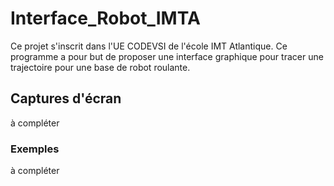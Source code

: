 Interface_Robot_IMTA
=========

Ce projet s'inscrit dans l'UE CODEVSI de l'école IMT Atlantique.
Ce programme a pour but de proposer une interface graphique pour tracer une trajectoire pour une base de robot roulante.


## Captures d'écran
à compléter
### Exemples
à compléter
